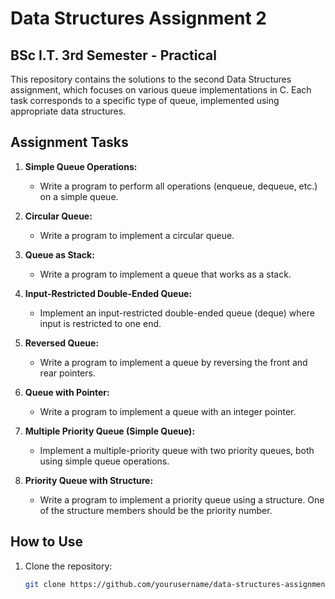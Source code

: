 # Data Structures Assignment 2

## BSc I.T. 3rd Semester - Practical

This repository contains the solutions to the second Data Structures assignment, which focuses on various queue implementations in C. Each task corresponds to a specific type of queue, implemented using appropriate data structures.

## Assignment Tasks

1. **Simple Queue Operations:**
   - Write a program to perform all operations (enqueue, dequeue, etc.) on a simple queue.

2. **Circular Queue:**
   - Write a program to implement a circular queue.

3. **Queue as Stack:**
   - Write a program to implement a queue that works as a stack.

4. **Input-Restricted Double-Ended Queue:**
   - Implement an input-restricted double-ended queue (deque) where input is restricted to one end.

5. **Reversed Queue:**
   - Write a program to implement a queue by reversing the front and rear pointers.

6. **Queue with Pointer:**
   - Write a program to implement a queue with an integer pointer.

7. **Multiple Priority Queue (Simple Queue):**
   - Implement a multiple-priority queue with two priority queues, both using simple queue operations.

8. **Priority Queue with Structure:**
   - Write a program to implement a priority queue using a structure. One of the structure members should be the priority number.

## How to Use

1. Clone the repository:
   ```bash
   git clone https://github.com/yourusername/data-structures-assignment-2.git
